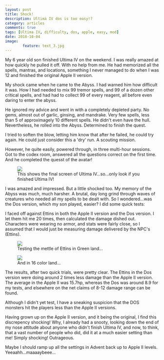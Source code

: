 ```yaml
---
layout: post
title: Shock!
description: Ultima IV dos is too easy!?
category: articles
comments: true
tags: [Ultima IV, difficulty, dos, apple, easy, mod]
date: 2018-10-04
image: 
        feature: text_3.jpg
---
```


My 6 year old son finished Ultima IV on the weekend. I was really amazed at how quickly he pulled it off. With no help from me. He had memorized all the spells, mantras, and locations, something I never managed to do when I was 12 and finished the original Apple II version.

My shock came when he came to the Abyss. I had warned him how difficult it was. How I had needed to mix 99 tremor spells, and 99 of a dozen other critical spells, and had had to collect 99 of every reagent, all before even daring to enter the abyss.

He ignored my advice and went in with a completely depleted party. No gems, almost out of garlic, ginsing, and mandrake. Very few spells, less than 5 of approximagely 10 different spells. He didn't even have the hull. 
Nevertheless, he rolled into the Abyss. Determined to finish the quest. 

I tried to soften the blow, letting him know that after he failed, he could try again. He could just consider this a 'dry' run. A scouting mission.

However, he quite easily, powered through, in three multi-hour sessions. Got to the codex room, answered all the questions correct on the first time. And he completed the quesst of the avatar!

<figure>
	<img class="ScrollRev spoiler" data-tilt src="/ultima-IV-trinity/images/ultima_IV_completed.png" />
	<figcaption>This shows the final screen of Ultima IV...so...only look if you finished Ultima IV!</figcaption>
</figure>

I was amazed and impressed. But a little shocked too. My memory of the Abyss was much, much harsher. A brutal, day long grind through waves of creatures who needed all my spells to be dealt with.
So I wondered...was the Dos version, which my son played, easier?
I did some quick tests:

I faced off against Ettins in both the Apple II version and the Dos version. I let them hit me 20 times, then calculated the damage dished out. Characters were wearing no armor, and stats were fairly close, so I assumed that I would just be measuring damage delivered by the NPC's (Ettins).

<figure>
	<img class="ScrollRev" data-tilt src="/ultima-IV-trinity/images/ETTIN_TEST_APPLE.png" />
	<figcaption>Testing the mettle of Ettins in Green land...</figcaption>
</figure>

<figure>
	<img class="ScrollRev" data-tilt src="/ultima-IV-trinity/images/ettin_test_dos.png" />
	<figcaption>And in 16 color land...</figcaption>
</figure>

The results, after two quick trials, were pretty clear. The Ettins in the Dos version were doing around 2 times less damage than the Apple II version. The average in the Apple II was 15.7hp, whereas the Dos was around 8.9 for my tests, and elsewhere on the net claims of 8-12 damage range can be found. 

Although I didn't yet test, I have a sneaking suspicion that the DOS monsters hit the players less than the Apple II versions.

Having grown up on the Apple II version, and it being the original, I find this discrepency shocking! Why, I already had a snooty, looking down the end of my nose attitude about anyone who didn't finish Ultima IV, and now, to think, that a vast number of people who did, did it at a much easier setting than me! Simply shocking! Outrageous.

Maybe I should ramp up all the settings in Advent back up to Apple II levels. Yeeaahh...maaaaybeee...


